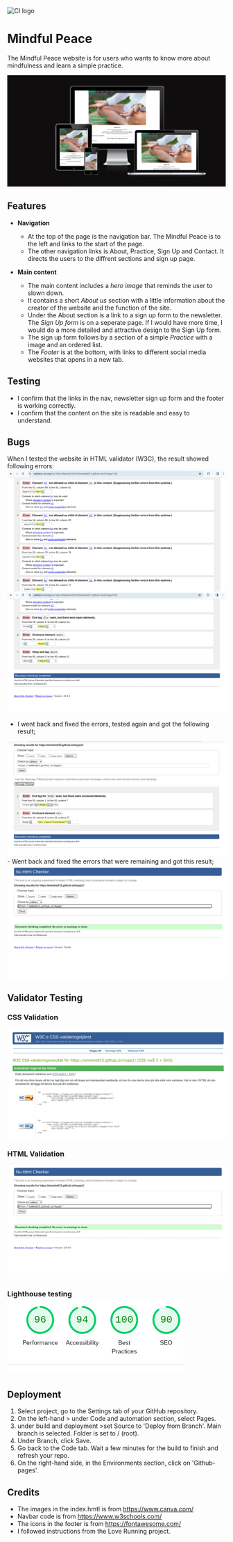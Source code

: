 ![CI logo](https://codeinstitute.s3.amazonaws.com/fullstack/ci_logo_small.png)

# Mindful Peace

The Mindful Peace website is for users who wants to know more about mindfulness and learn a simple practice. 

<img src="./assets/images/responsive.png">

## Features
- **Navigation**
    - At the top of the page is the navigation bar. The Mindful Peace is to the left and links to the start of the page. 
    - The other navigation links is About, Practice, Sign Up and Contact. It directs the users to the diffrent sections and sign up page.  
        
- **Main content**
    - The main content includes a _hero image_ that reminds the user to slown down.
    - It contains a short _About us_ section with a little information about the creator of the website and the function of the site. 
    - Under the About section is a link to a sign up form to the newsletter. The _Sign Up form_ is on a seperate page. If I would have more time, I would do a more detailed and attractive design to the Sign Up form. 
    - The sign up form follows by a section of a simple _Practice_ with a image and an ordered list. 
    - The _Footer_ is at the bottom, with links to different social media websites that opens in a new tab. 
## Testing
- I confirm that the links in the nav, newsletter sign up form and the footer is working correctly. 
- I confirm that the content on the site is readable and easy to understand.  

## Bugs 
When I tested the website in HTML validator (W3C), the result showed following errors:
<img src="./assets/images/html-error-1.png">
<img src="./assets/images/html-error-2.png">
 - I went back and fixed the errors, tested again and got the following result;
<img src="./assets/images/hmtl-error-second.png">
- Went back and fixed the errors that were remaining and got this result;
<img src="./assets/images/hmtl-clear.png">

## Validator Testing
 ### CSS Validation
 <img src="assets/images/css-validation.png">

 ### HTML Validation
 <img src="./assets/images/hmtl-clear.png">

 ### Lighthouse testing <img src="./assets/images/lighthouse.png"/>

## Deployment
1. Select project, go to the Settings tab of your GitHub repository.
2. On the left-hand > under Code and automation section, select Pages.
3. under build and deployment >set Source to 'Deploy from Branch'. Main branch is selected. Folder is set to / (root).
4. Under Branch, click Save.
5. Go back to the Code tab. Wait a few minutes for the build to finish and refresh your repo.
6. On the right-hand side, in the Environments section, click on 'Github-pages'.

## Credits
- The images in the index.hmtl is from https://www.canva.com/
- Navbar code is from https://www.w3schools.com/
- The icons in the footer is from https://fontawesome.com/ 
- I followed instructions from the Love Running project.